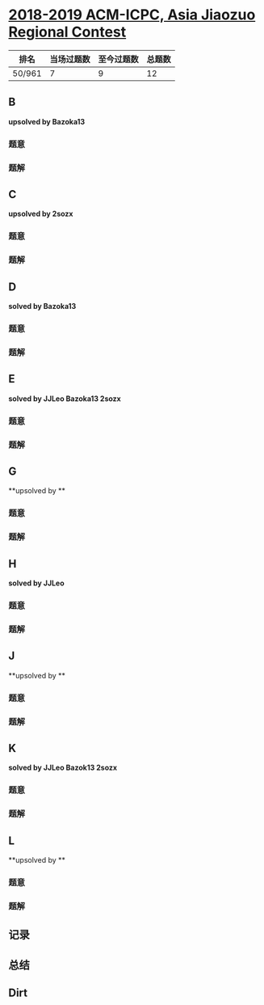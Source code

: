 # [2018-2019 ACM-ICPC, Asia Jiaozuo Regional Contest](https://codeforces.com/gym/102028)

| 排名   | 当场过题数 | 至今过题数 | 总题数 |
| ------ | ---------- | ---------- | ------ |
| 50/961 | 7          | 9          | 12     |

## **B**

**upsolved by Bazoka13**

### 题意



### 题解



## **C**

**upsolved by 2sozx**

### 题意



### 题解



## **D**

**solved by Bazoka13**

### 题意



### 题解



## **E**

**solved by JJLeo Bazoka13 2sozx**

### 题意



### 题解



## **G**

**upsolved by **

### 题意



### 题解



## **H**

**solved by JJLeo**

### 题意



### 题解



## **J**

**upsolved by **

### 题意



### 题解



## **K**

**solved by JJLeo Bazok13 2sozx**

### 题意



### 题解



## **L**

**upsolved by **

### 题意



### 题解



## **记录**



## **总结**

## **Dirt**



